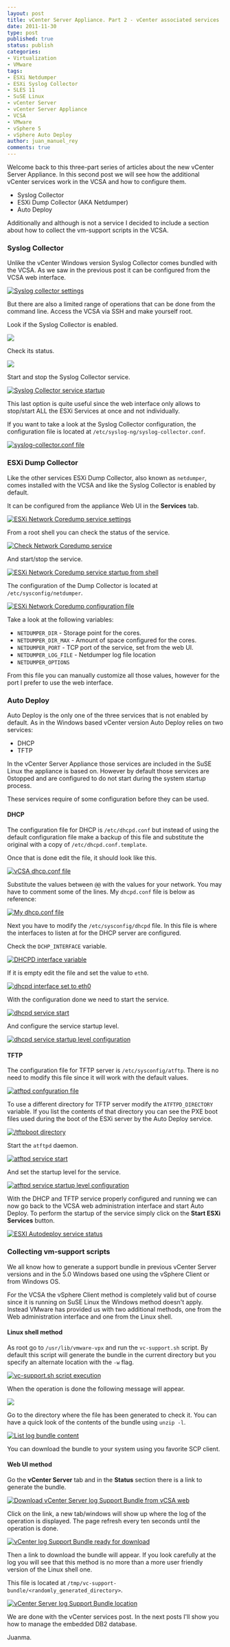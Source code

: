 ```yaml
---
layout: post
title: vCenter Server Appliance. Part 2 - vCenter associated services
date: 2011-11-30
type: post
published: true
status: publish
categories:
- Virtualization
- VMware
tags:
- ESXi Netdumper
- ESXi Syslog Collector
- SLES 11
- SuSE Linux
- vCenter Server
- vCenter Server Appliance
- VCSA
- VMware
- vSphere 5
- vSphere Auto Deploy
author: juan_manuel_rey
comments: true
---
```


Welcome back to this three-part series of articles about the new vCenter Server Appliance. In this second post we will see how the additional vCenter services work in the VCSA and how to configure them.

-   Syslog Collector
-   ESXi Dump Collector (AKA Netdumper)
-   Auto Deploy

Additionally and although is not a service I decided to include a section about how to collect the vm-support scripts in the VCSA.

### Syslog Collector

Unlike the vCenter Windows version Syslog Collector comes bundled with the VCSA. As we saw in the previous post it can be configured from the VCSA web interface.

[![](/images/image_thumb151_thumb.png "Syslog collector settings")]({{site.url}}/images/image_thumb151_thumb.png)

But there are also a limited range of operations that can be done from the command line. Access the VCSA via SSH and make yourself root.

Look if the Syslog Collector is enabled.

[![](/images/image26.png)]({{site.url}}/images/image26.png)

Check its status.

[![](/images/image27.png)]({{site.url}}/images/image27.png)

Start and stop the Syslog Collector service.

[![](/images/vcsa_syslog_collector_startup.png "Syslog Collector service startup")]({{site.url}}/images/vcsa_syslog_collector_startup.png)

This last option is quite useful since the web interface only allows to stop/start ALL the ESXi Services at once and not individually.

If you want to take a look at the Syslog Collector configuration, the configuration file is located at `/etc/syslog-ng/syslog-collector.conf`.

[![](/images/vcsa_syslog_collector_conf.png "syslog-collector.conf file")]({{site.url}}/images/vcsa_syslog_collector_conf.png)

### ESXi Dump Collector

Like the other services ESXi Dump Collector, also known as `netdumper`, comes installed with the VCSA and like the Syslog Collector is enabled by default.

It can be configured from the appliance Web UI in the **Services** tab.

[![](/images/esxi_network_coredump_settings.png "ESXi Network Coredump service settings")]({{site.url}}/images/esxi_network_coredump_settings.png)

From a root shell you can check the status of the service.

[![](/images/check_netdumper_service.png "Check Network Coredump service")]({{site.url}}/images/check_netdumper_service.png)

And start/stop the service.

[![](/images/start_stop_netdumper.png "ESXi Network Coredump service startup from shell")]({{site.url}}/images/start_stop_netdumper.png)

The configuration of the Dump Collector is located at `/etc/sysconfig/netdumper`.

[![](/images/netdumper_config_file.png "ESXi Network Coredump configuration file")]({{site.url}}/images/netdumper_config_file.png)

Take a look at the following variables:

-   `NETDUMPER_DIR` - Storage point for the cores.
-   `NETDUMPER_DIR_MAX` - Amount of space configured for the cores.
-   `NETDUMPER_PORT` - TCP port of the service, set from the web UI.
-   `NETDUMPER_LOG_FILE` - Netdumper log file location
-   `NETDUMPER_OPTIONS`

From this file you can manually customize all those values, however for the port I prefer to use the web interface.

### Auto Deploy

Auto Deploy is the only one of the three services that is not enabled by default. As in the Windows based vCenter version Auto Deploy relies on two services:

-   DHCP
-   TFTP

In the vCenter Server Appliance those services are included in the SuSE Linux the appliance is based on. However by default those services are 0stopped and are configured to do not start during the system startup process.

These services require of some configuration before they can be used.

#### DHCP

The configuration file for DHCP is `/etc/dhcpd.conf` but instead of using the default configuration file make a backup of this file and substitute the original with a copy of `/etc/dhcpd.conf.template`.

Once that is done edit the file, it should look like this.

[![](/images/vcsa_dhcp_config_file.png "vCSA dhcp.conf file")]({{site.rul}}/images/vcsa_dhcp_config_file.png)

Substitute the values between `@@` with the values for your network. You may have to comment some of the lines. My `dhcpd.conf` file is below as
reference:

[![](/images/vjlab_dhcp_config_file.png "My dhcp.conf file")]({{site.url}}/images/vjlab_dhcp_config_file.png)

Next you have to modify the `/etc/sysconfig/dhcpd` file. In this file is where the interfaces to listen at for the DHCP server are configured.

Check the `DCHP_INTERFACE` variable.

[![](/images/dhcpd_interface.png "DHCPD interface variable")]({{site.url}}/images/dhcpd_interface.png)

If it is empty edit the file and set the value to `eth0`.

[![](/images/dhcpd_interface_eth0.png "dhcpd interface set to eth0")]({{site.url}}/images/dhcpd_interface_eth0.png)

With the configuration done we need to start the service.

[![](/images/dhcpd_service_start.png "dhcpd service start")]({{site.url}}/images/dhcpd_service_start.png)

And configure the service startup level.

[![](/images/dhcpd_service_level_configuration.png "dhcpd service startup level configuration")]({{site.url}}/images/dhcpd_service_level_configuration.png)

#### TFTP

The configuration file for TFTP server is `/etc/sysconfig/atftp`. There is no need to modify this file since it will work with the default values.

[![](/images/atftpd_config_file.png "atftpd confguration file")]({{site.url}}/images/atftpd_config_file.png)

To use a different directory for TFTP server modify the `ATFTPD_DIRECTORY` variable. If you list the contents of that directory you can see the PXE boot files used during the boot of the ESXi server by the Auto Deploy service.

[![](/images/tftpboot_directory.png "/tftpboot directory")]({{site.url}}/images/tftpboot_directory.png)

Start the `atftpd` daemon.

[![](/images/atftpd_service_start.png "atftpd service start")]({{site.url}}/images/atftpd_service_start.png)

And set the startup level for the service.

[![](/images/atftpd_service_level_configuration.png "atftpd service startup level configuration")]({{site.url}}/images/atftpd_service_level_configuration.png)

With the DHCP and TFTP service properly configured and running we can now go back to the VCSA web administration interface and start Auto Deploy. To perform the startup of the service simply click on the **Start ESXi Services** button.

[![](/images/esxi_autodeploy_status_vcsa_ui.png "ESXI Autodeploy service status")]({{site.url}}/images/esxi_autodeploy_status_vcsa_ui.png)

### Collecting vm-support scripts

We all know how to generate a support bundle in previous vCenter Server versions and in the 5.0 Windows based one using the vSphere Client or from Windows OS.

For the VCSA the vSphere Client method is completely valid but of course since it is running on SuSE Linux the Windows method doesn't apply. Instead VMware has provided us with two additional methods, one from the Web administration interface and one from the Linux shell.

#### Linux shell method

As root go to `/usr/lib/vmware-vpx` and run the `vc-support.sh` script. By default this script will generate the bundle in the current directory but you specify an alternate location with the `-w` flag.

[![](/images/vc_support_script_logs.png "vc-support.sh script execution")]({{site.url}}/images/vc_support_script_logs.png)

When the operation is done the following message will appear.

[![](/images/vc_support_finish_message.png)]({{site.url}}/images/vc_support_finish_message.png)

Go to the directory where the file has been generated to check it. You can have a quick look of the contents of the bundle using `unzip -l`.

[![](/images/list_log_bundle_content.png "List log bundle content")]({{site.url}}/images/list_log_bundle_content.png)

You can download the bundle to your system using you favorite SCP client.

#### Web UI method

Go the **vCenter Server** tab and in the **Status** section there is a link to generate the bundle.

[![](/images/download_vc_support_bundle_vcsa_ui.png "Download vCenter Server log Support Bundle from vCSA web")]({{site.url}}/images/download_vc_support_bundle_vcsa_ui.png)

Click on the link, a new tab/windows will show up where the log of the operation is displayed. The page refresh every ten seconds until the operation is done.

[![](/images/vc_support_bundle_ready.png "vCenter log Support Bundle ready for download")]({{site.url}}/images/vc_support_bundle_ready.png)

Then a link to download the bundle will appear. If you look carefully at the log you will see that this method is no more than a more user friendly version of the Linux shell one.

This file is located at `/tmp/vc-support-bundle/<randomly_generated_directory>`.

[![](/images/vc_support_bundle_location.png "vCenter Server log Support Bundle location")]({{site.url}}/images/vc_support_bundle_location.png)

We are done with the vCenter services post. In the next posts I'll show you how to manage the embedded DB2 database.

Juanma.
